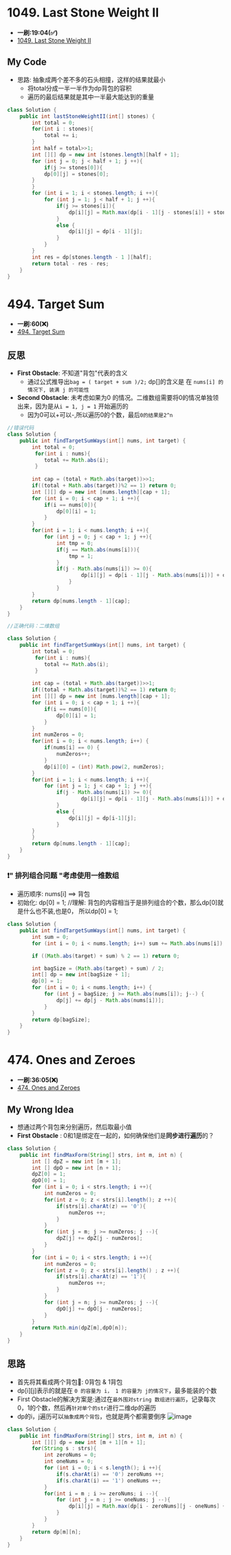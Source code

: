 # 1049. Last Stone Weight II
* **一刷:19:04(✅)**
* [1049. Last Stone Weight II](https://leetcode.com/problems/last-stone-weight-ii/description/)

## My Code
* 思路: 抽象成两个差不多的石头相撞，这样的结果就最小
  * 将total分成一半一半作为dp背包的容积
  * 遍历的最后结果就是其中一半最大能达到的重量
```java
class Solution {
    public int lastStoneWeightII(int[] stones) {
        int total = 0;
        for(int i : stones){
            total += i;
        }
        int half = total>>1;
        int [][] dp = new int [stones.length][half + 1];
        for (int j = 0; j < half + 1; j ++){
            if(j >= stones[0]){
            dp[0][j] = stones[0];
        }
        }
        for (int i = 1; i < stones.length; i ++){
            for (int j = 1; j < half + 1; j ++){
                if(j >= stones[i]){
                    dp[i][j] = Math.max(dp[i - 1][j - stones[i]] + stones[i], dp[i - 1][j]);
                }
                else {
                    dp[i][j] = dp[i - 1][j];
                }
            }
        }
        int res = dp[stones.length - 1 ][half];
        return total - res - res;
    }
}
```
# 494. Target Sum
* **一刷:60(❌)**
* [494. Target Sum](https://leetcode.com/problems/target-sum/)
## 反思
* **First Obstacle**: 不知道"背包"代表的含义
  * 通过公式推导出`bag = ( target + sum )/2;` dp[]的含义是 在  `nums[i] 的情况下, 装满 j 的可能性 `
* **Second Obstacle**: 未考虑如果为0 的情况。二维数组需要将0的情况单独领出来，因为是从`i = 1, j = 1` 开始遍历的
  * 因为0可以+可以-,所以遍历0的个数，最后`0的结果是2^n`
```java
//错误代码
class Solution {
    public int findTargetSumWays(int[] nums, int target) {
        int total = 0;
         for(int i : nums){
            total += Math.abs(i);
         }
        
        int cap = (total + Math.abs(target))>>1;
        if((total + Math.abs(target))%2 == 1) return 0;
        int [][] dp = new int [nums.length][cap + 1];
        for (int i = 0; i < cap + 1; i ++){
            if(i == nums[0]){
                dp[0][i] = 1;
            }
        }
        for(int i = 1; i < nums.length; i ++){
            for (int j = 0; j < cap + 1; j ++){
                int tmp = 0;
                if(j == Math.abs(nums[i])){
                    tmp = 1;
                }
                if(j - Math.abs(nums[i]) >= 0){
                        dp[i][j] = dp[i - 1][j - Math.abs(nums[i])] + dp[i-1][j] + tmp;
                    }
                }
        }
        return dp[nums.length - 1][cap];
    }
}

//正确代码：二维数组

class Solution {
    public int findTargetSumWays(int[] nums, int target) {
        int total = 0;
         for(int i : nums){
            total += Math.abs(i);
         }
        
        int cap = (total + Math.abs(target))>>1;
        if((total + Math.abs(target))%2 == 1) return 0;
        int [][] dp = new int [nums.length][cap + 1];
        for (int i = 0; i < cap + 1; i ++){
            if(i == nums[0]){
                dp[0][i] = 1;
            }
        }
        int numZeros = 0;
        for(int i = 0; i < nums.length; i++) {
            if(nums[i] == 0) {
                numZeros++;
            }
            dp[i][0] = (int) Math.pow(2, numZeros);
        }
        for(int i = 1; i < nums.length; i ++){
            for (int j = 1; j < cap + 1; j ++){
                if(j - Math.abs(nums[i]) >= 0){
                        dp[i][j] = dp[i - 1][j - Math.abs(nums[i])] + dp[i-1][j];
                }
                else {
                    dp[i][j] = dp[i-1][j];
                }
        }
        }
        return dp[nums.length - 1][cap];
    }
}
```
### ❗️" 排列组合问题 "考虑使用一维数组
* 遍历顺序: nums[i] ==> 背包
* 初始化: dp[0] = 1; //理解: 背包的内容相当于是排列组合的个数，那么dp[0]就是什么也不装,也是0， 所以dp[0] = 1;
```java
class Solution {
    public int findTargetSumWays(int[] nums, int target) {
        int sum = 0;
        for (int i = 0; i < nums.length; i++) sum += Math.abs(nums[i]);

        if ((Math.abs(target) + sum) % 2 == 1) return 0;

        int bagSize = (Math.abs(target) + sum) / 2;
        int[] dp = new int[bagSize + 1];
        dp[0] = 1;
        for (int i = 0; i < nums.length; i++) {
            for (int j = bagSize; j >= Math.abs(nums[i]); j--) {
                dp[j] += dp[j - Math.abs(nums[i])];
            }
        }
        return dp[bagSize];
    }
}
```
# 474. Ones and Zeroes
* **一刷:36:05(❌)**
* [474. Ones and Zeroes](https://leetcode.com/problems/ones-and-zeroes/)

## My Wrong Idea
* 想通过两个背包来分别遍历，然后取最小值
* **First Obstacle** : 0和1是绑定在一起的，如何确保他们是**同步进行遍历**的？

```java
class Solution {
    public int findMaxForm(String[] strs, int m, int n) {
        int [] dpZ = new int [m + 1];
        int [] dpO = new int [n + 1];
        dpZ[0] = 1;
        dpO[0] = 1;
        for (int i = 0; i < strs.length; i ++){
            int numZeros = 0;
            for(int z = 0; z < strs[i].length(); z ++){
                if(strs[i].charAt(z) == '0'){
                    numZeros ++;
                }
            }
            for (int j = m; j >= numZeros; j --){
                dpZ[j] += dpZ[j - numZeros];
            }
        }
        for (int i = 0; i < strs.length; i ++){
            int numZeros = 0;
            for(int z = 0; z < strs[i].length() ; z ++){
                if(strs[i].charAt(z) == '1'){
                    numZeros ++;
                }
            }
            for (int j = n; j >= numZeros; j --){
                dpO[j] += dpO[j - numZeros];
            }
        }
        return Math.min(dpZ[m],dpO[n]);
    }
}
```
## 思路
* 首先将其看成两个背包🎒: 0背包 & 1背包
* dp[i][j]表示的就是在 `0 的容量为 i， 1 的容量为 j的情况下`，最多能装的个数
* First Obstacle的解决方案是:通过在`最外围对string 数组进行遍历`，记录每次0，1的个数，然后再`针对单个的str`进行二维dp的遍历
* dp的i，j遍历可以`抽象成两个背包`，也就是两个都需要倒序
![image](https://github.com/TomasZhu0321/LeetCode_Algorithm/blob/main/Chapter9_DP/img/474_1.jpeg)
```java
class Solution {
    public int findMaxForm(String[] strs, int m, int n) {
        int [][] dp = new int [m + 1][n + 1];
        for(String s : strs){
            int zeroNums = 0;
            int oneNums = 0;
            for (int i = 0; i < s.length(); i ++){
                if(s.charAt(i) == '0') zeroNums ++;
                if(s.charAt(i) == '1') oneNums ++;
            }
            for(int i = m ; i >= zeroNums; i --){
                for (int j = n ; j >= oneNums; j --){
                    dp[i][j] = Math.max(dp[i - zeroNums][j - oneNums] + 1, dp[i][j]);
                }
            }
        }
        return dp[m][n];
    }
}
```
